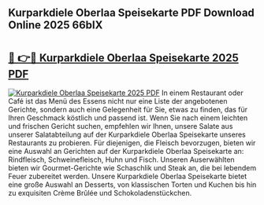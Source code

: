 ## Kurparkdiele Oberlaa Speisekarte PDF Download Online 2025 66bIX

# <h2><a href="http://gc7z3u.nevu.top/?p=Kurparkdiele+Oberlaa+Speisekarte">🔗 👉🔴 Kurparkdiele Oberlaa Speisekarte 2025 PDF</a></h2>

[![Kurparkdiele Oberlaa Speisekarte 2025 PDF](https://i.imgur.com/dBaPXMq.png)](http://gc7z3u.nevu.top/?p=Kurparkdiele+Oberlaa+Speisekarte)
In einem Restaurant oder Café ist das Menü des Essens nicht nur eine Liste der angebotenen Gerichte, sondern auch eine Gelegenheit für Sie, etwas zu finden, das für Ihren Geschmack köstlich und passend ist. Wenn Sie nach einem leichten und frischen Gericht suchen, empfehlen wir Ihnen, unsere Salate aus unserer Salatabteilung auf der Kurparkdiele Oberlaa Speisekarte unseres Restaurants zu probieren. Für diejenigen, die Fleisch bevorzugen, bieten wir eine Auswahl an Gerichten auf der Kurparkdiele Oberlaa Speisekarte an: Rindfleisch, Schweinefleisch, Huhn und Fisch. Unseren Auserwählten bieten wir Gourmet-Gerichte wie Schaschlik und Steak an, die bei lebendem Feuer zubereitet werden. Unsere Kurparkdiele Oberlaa Speisekarte bietet eine große Auswahl an Desserts, von klassischen Torten und Kuchen bis hin zu exquisiten Crème Brûlée und Schokoladenstückchen.
